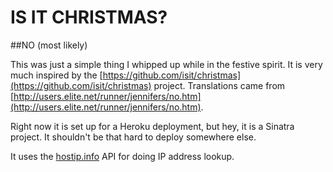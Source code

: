IS IT CHRISTMAS?
===============

##NO (most likely)

This was just a simple thing I whipped up while in the festive spirit.
It is very much inspired by the
[https://github.com/isit/christmas](https://github.com/isit/christmas)
project. Translations came from
[http://users.elite.net/runner/jennifers/no.htm](http://users.elite.net/runner/jennifers/no.htm).

Right now it is set up for a Heroku deployment, but hey, it is a Sinatra
project. It shouldn't be that hard to deploy somewhere else.

It uses the [hostip.info](http://hostip.info) API for doing IP address
lookup.

